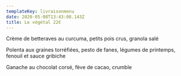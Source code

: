 ```yaml
---
templateKey: livraisonmenu
date: 2020-05-08T13:43:08.143Z
title: Le végétal 22€
---
```

Crème de betteraves au curcuma, petits pois crus, granola salé

Polenta aux graines torréfiées, pesto de fanes, légumes de printemps, fenouil et sauce gribiche 

Ganache au chocolat corsé, fève de cacao, crumble